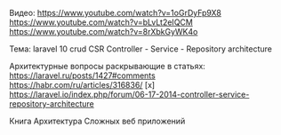 Видео: https://www.youtube.com/watch?v=1oGrDyFp9X8
https://www.youtube.com/watch?v=bLvLt2eIQCM
https://www.youtube.com/watch?v=8rXbkGyWK4o

Тема: laravel 10 crud CSR Controller - Service - Repository architecture

Архитектурные вопросы раскрывающие в статьях:
https://laravel.ru/posts/1427#comments
https://habr.com/ru/articles/316836/
[x] https://laravel.io/index.php/forum/06-17-2014-controller-service-repository-architecture

Книга Архитектура Сложных веб приложений